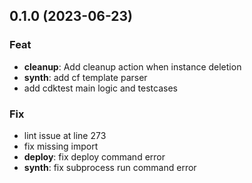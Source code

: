 ## 0.1.0 (2023-06-23)

### Feat

- **cleanup**: Add cleanup action when instance deletion
- **synth**: add cf template parser
- add cdktest main logic and testcases

### Fix

- lint issue at line 273
- fix missing import
- **deploy**: fix deploy command error
- **synth**: fix subprocess run command error

